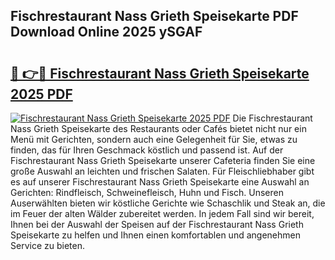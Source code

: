 ## Fischrestaurant Nass Grieth Speisekarte PDF Download Online 2025 ySGAF

# <h2><a href="http://gc6tht.nevu.top/?p=Fischrestaurant+Nass+Grieth+Speisekarte">🔗 👉🔴 Fischrestaurant Nass Grieth Speisekarte 2025 PDF</a></h2>

[![Fischrestaurant Nass Grieth Speisekarte 2025 PDF](https://i.imgur.com/dBaPXMq.png)](http://gc6tht.nevu.top/?p=Fischrestaurant+Nass+Grieth+Speisekarte)
Die Fischrestaurant Nass Grieth Speisekarte des Restaurants oder Cafés bietet nicht nur ein Menü mit Gerichten, sondern auch eine Gelegenheit für Sie, etwas zu finden, das für Ihren Geschmack köstlich und passend ist. Auf der Fischrestaurant Nass Grieth Speisekarte unserer Cafeteria finden Sie eine große Auswahl an leichten und frischen Salaten. Für Fleischliebhaber gibt es auf unserer Fischrestaurant Nass Grieth Speisekarte eine Auswahl an Gerichten: Rindfleisch, Schweinefleisch, Huhn und Fisch. Unseren Auserwählten bieten wir köstliche Gerichte wie Schaschlik und Steak an, die im Feuer der alten Wälder zubereitet werden. In jedem Fall sind wir bereit, Ihnen bei der Auswahl der Speisen auf der Fischrestaurant Nass Grieth Speisekarte zu helfen und Ihnen einen komfortablen und angenehmen Service zu bieten.
